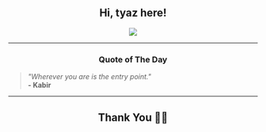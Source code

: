 <h2 align="center"> Hi, tyaz here!</h2>

<p align="center">
<a href="https://github.com/tyazx" alt="github streak"><img src="https://dvst-streak.herokuapp.com/?user=tyazx&theme=tokyonight&fire=DD472C"></a>
</p>

<hr>
<h3 align="center">Quote of The Day</h3>
<p align="center">
<blockquote>
<i>"Wherever you are is the entry point."</i>
<br>
<b>- Kabir</b>
</blockquote>
</p>


<hr>
<h2 align="center">Thank You 🙏🏼</h2>
